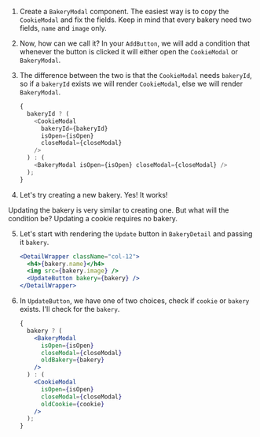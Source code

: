 1. Create a `BakeryModal` component. The easiest way is to copy the `CookieModal` and fix the fields. Keep in mind that every bakery need two fields, `name` and `image` only.

2. Now, how can we call it? In your `AddButton`, we will add a condition that whenever the button is clicked it will either open the `CookieModal` or `BakeryModal`.

3. The difference between the two is that the `CookieModal` needs `bakeryId`, so if a `bakeryId` exists we will render `CookieModal`, else we will render `BakeryModal`.

   ```javascript
   {
     bakeryId ? (
       <CookieModal
         bakeryId={bakeryId}
         isOpen={isOpen}
         closeModal={closeModal}
       />
     ) : (
       <BakeryModal isOpen={isOpen} closeModal={closeModal} />
     );
   }
   ```

4. Let's try creating a new bakery. Yes! It works!

Updating the bakery is very similar to creating one. But what will the condition be? Updating a cookie requires no bakery.

5. Let's start with rendering the `Update` button in `BakeryDetail` and passing it `bakery`.

   ```jsx
   <DetailWrapper className="col-12">
     <h4>{bakery.name}</h4>
     <img src={bakery.image} />
     <UpdateButton bakery={bakery} />
   </DetailWrapper>
   ```

6. In `UpdateButton`, we have one of two choices, check if `cookie` or `bakery` exists. I'll check for the `bakery`.

   ```jsx
   {
     bakery ? (
       <BakeryModal
         isOpen={isOpen}
         closeModal={closeModal}
         oldBakery={bakery}
       />
     ) : (
       <CookieModal
         isOpen={isOpen}
         closeModal={closeModal}
         oldCookie={cookie}
       />
     );
   }
   ```
